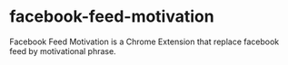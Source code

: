 facebook-feed-motivation
========================

Facebook Feed Motivation is a Chrome Extension that replace facebook feed by motivational phrase.
